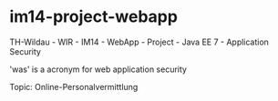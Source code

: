 # im14-project-webapp

TH-Wildau - WIR - IM14 - WebApp - Project - Java EE 7 - Application Security

'was' is a acronym for web application security

Topic: Online-Personalvermittlung

